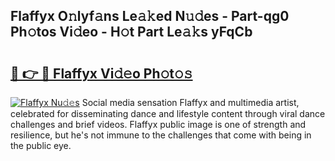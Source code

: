 ## Flaffyx O𝚗lyf𝚊ns Le𝚊𝚔ed N𝚞𝚍es - Part-qg0 Ph𝚘tos Vi𝚍eo - H𝚘t Part Le𝚊𝚔s yFqCb

# <h2><a href="http://hf0jbv.feru.top/?c=Flaffyx">🔗 👉 🔴 Flaffyx Vi𝚍𝚎o Ph𝚘t𝚘𝚜</a></h2>

[![Flaffyx Nu𝚍𝚎s](https://i.imgur.com/0TWrTi3.gif)](http://hf0jbv.feru.top/?c=Flaffyx)
Social media sensation Flaffyx and multimedia artist, celebrated for disseminating dance and lifestyle content through viral dance challenges and brief videos. Flaffyx public image is one of strength and resilience, but he's not immune to the challenges that come with being in the public eye. 

